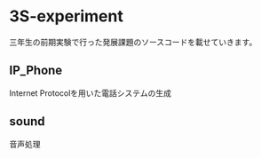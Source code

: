 # 3S-experiment
三年生の前期実験で行った発展課題のソースコードを載せていきます。  
## IP_Phone  
Internet Protocolを用いた電話システムの生成  
## sound  
音声処理

